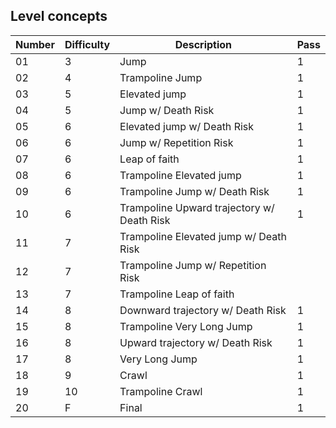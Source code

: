 ## Level concepts

|Number|Difficulty|Description|Pass|
|-|-|-|-|
|01|3|Jump|1|
|02|4|Trampoline Jump|1|
|03|5|Elevated jump|1|
|04|5|Jump w/ Death Risk|1|
|05|6|Elevated jump w/ Death Risk|1|
|06|6|Jump w/ Repetition Risk|1|
|07|6|Leap of faith|1|
|08|6|Trampoline Elevated jump|1|
|09|6|Trampoline Jump w/ Death Risk|1|
|10|6|Trampoline Upward trajectory w/ Death Risk|1|
|11|7|Trampoline Elevated jump w/ Death Risk||
|12|7|Trampoline Jump w/ Repetition Risk||
|13|7|Trampoline Leap of faith||
|14|8|Downward trajectory w/ Death Risk|1|
|15|8|Trampoline Very Long Jump|1|
|16|8|Upward trajectory w/ Death Risk|1|
|17|8|Very Long Jump|1|
|18|9|Crawl|1|
|19|10|Trampoline Crawl|1|
|20|F|Final|1|
